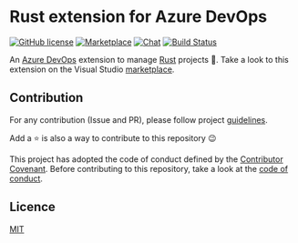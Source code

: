 # Rust extension for Azure DevOps

[![GitHub license](https://img.shields.io/badge/license-MIT-blue.svg)](LICENSE)
[![Marketplace](https://img.shields.io/badge/marketplace-public-brightgreen.svg)](https://marketplace.visualstudio.com/items?itemName=spontoreau.rust-azure-devops)
[![Chat](https://img.shields.io/badge/chat-on%20slack-brightgreen.svg)](https://join.slack.com/t/rust-azure-devops-extension/shared_invite/enQtMzkxNzU4MTgyMDg2LTlkMjJmMzM2MmIyYmJmMjFmNDJkN2IzZmMxZDFhZTgyOGFjYWExNTkwM2YwYTQ3YmI3OWNlYjBhYjcyNGY5OTM)
[![Build Status](https://img.shields.io/vso/build/spontoreau/d5f5ab40-dda9-46c8-8f62-1e8d2e3f7143/5.svg)](https://dev.azure.com/spontoreau/rust-azure-devops/_build?definitionId=5)

An [Azure DevOps](https://azure.microsoft.com/en-us/services/devops/) extension to manage [Rust](https://www.rust-lang.org) projects 🦀. Take a look to this extension on the Visual Studio [marketplace](https://marketplace.visualstudio.com/items?itemName=spontoreau.rust-vsts).

## Contribution

For any contribution (Issue and PR), please follow project [guidelines](CONTRIBUTING.md). 

Add a ⭐️ is also a way to contribute to this repository 😉

This project has adopted the code of conduct defined by the [Contributor Covenant](https://www.contributor-covenant.org/). Before contributing to this repository, take a look at the [code of conduct](CODE_OF_CONDUCT.md).

## Licence

[MIT](LICENSE)
